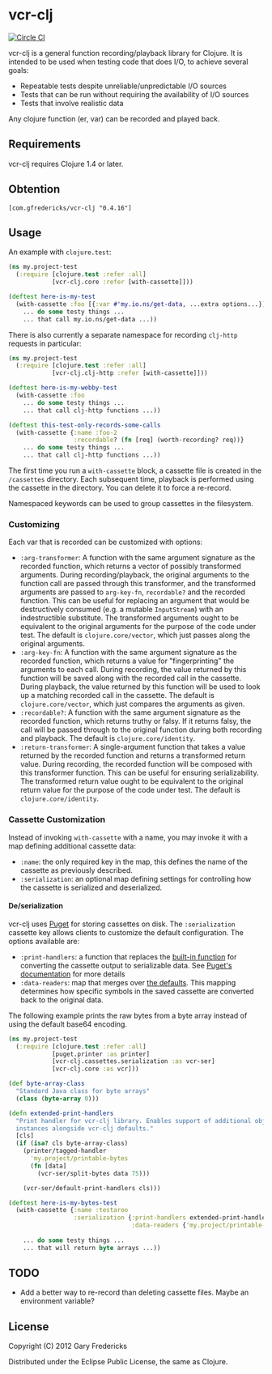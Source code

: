# vcr-clj

[![Circle CI](https://circleci.com/gh/gfredericks/vcr-clj.svg?style=svg)](https://circleci.com/gh/gfredericks/vcr-clj)

vcr-clj is a general function recording/playback library for Clojure. It is
intended to be used when testing code that does I/O, to achieve several goals:

- Repeatable tests despite unreliable/unpredictable I/O sources
- Tests that can be run without requiring the availability of I/O sources
- Tests that involve realistic data

Any clojure function (er, var) can be recorded and played back.

## Requirements

vcr-clj requires Clojure 1.4 or later.

## Obtention

`[com.gfredericks/vcr-clj "0.4.16"]`

## Usage

An example with `clojure.test`:

``` clojure
(ns my.project-test
  (:require [clojure.test :refer :all]
            [vcr-clj.core :refer [with-cassette]]))

(deftest here-is-my-test
  (with-cassette :foo [{:var #'my.io.ns/get-data, ...extra options...}]
    ... do some testy things ...
    ... that call my.io.ns/get-data ...))

```

There is also currently a separate namespace for recording `clj-http` requests
in particular:

``` clojure
(ns my.project-test
  (:require [clojure.test :refer :all]
            [vcr-clj.clj-http :refer [with-cassette]]))

(deftest here-is-my-webby-test
  (with-cassette :foo
    ... do some testy things ...
    ... that call clj-http functions ...))

(deftest this-test-only-records-some-calls
  (with-cassette {:name :foo-2
                  :recordable? (fn [req] (worth-recording? req))}
    ... do some testy things ...
    ... that call clj-http functions ...))

```

The first time you run a `with-cassette` block, a cassette file is
created in the `/cassettes` directory. Each subsequent time, playback
is performed using the cassette in the directory. You can delete it to
force a re-record.

Namespaced keywords can be used to group cassettes in the filesystem.

### Customizing

Each var that is recorded can be customized with options:

- `:arg-transformer`: A function with the same argument signature as the
  recorded function, which returns a vector of possibly transformed arguments.
  During recording/playback, the original arguments to the function call are
  passed through this transformer, and the transformed arguments are passed to
  `arg-key-fn`, `recordable?` and the recorded function. This can be useful for
  replacing an argument that would be destructively consumed (e.g. a mutable
  `InputStream`) with an indestructible substitute. The transformed arguments
  ought to be equivalent to the original arguments for the purpose of the code
  under test.  The default is `clojure.core/vector`, which just passes along
  the original arguments.
- `:arg-key-fn`: A function with the same argument signature as the recorded
  function, which returns a value for "fingerprinting" the arguments to each
  call. During recording, the value returned by this function will be saved
  along with the recorded call in the cassette. During playback, the value
  returned by this function will be used to look up a matching recorded call in
  the cassette.  The default is `clojure.core/vector`, which just compares the
  arguments as given.
- `:recordable?`: A function with the same argument signature as the recorded
  function, which returns truthy or falsy. If it returns falsy, the call will
  be passed through to the original function during both recording and
  playback. The default is `clojure.core/identity`.
- `:return-transformer`: A single-argument function that takes a value returned
  by the recorded function and returns a transformed return value. During
  recording, the recorded function will be composed with this transformer
  function. This can be useful for ensuring serializability. The transformed
  return value ought to be equivalent to the original return value for the
  purpose of the code under test. The default is `clojure.core/identity`.

### Cassette Customization

Instead of invoking `with-cassette` with a name, you may invoke it with a map
defining additional cassette data:

- `:name`: the only required key in the map, this defines the name of the
cassette as previously described.
- `:serialization`: an optional map defining settings for controlling how
the cassette is serialized and deserialized.

#### De/serialization

vcr-clj uses [Puget](https://github.com/greglook/puget) for storing cassettes
on disk. The `:serialization` cassette key allows clients to customize the
default configuration. The options available are:

- `:print-handlers`: a function that replaces the
[built-in function](https://github.com/gfredericks/vcr-clj/blob/e8efe21de72e001e846aacd241f8ae2aaacb4f55/src/vcr_clj/cassettes/serialization.clj#L101)
for converting the cassette output to serializable data. See
[Puget's documentation](https://github.com/greglook/puget#type-extensions) for
more details
- `:data-readers`: map that merges over
[the defaults](https://github.com/gfredericks/vcr-clj/blob/e8efe21de72e001e846aacd241f8ae2aaacb4f55/src/vcr_clj/cassettes/serialization.clj#L96).
This mapping determines how specific symbols in the saved cassette are
converted back to the original data.

The following example prints the raw bytes from a byte array instead of
using the default base64 encoding.

``` clojure
(ns my.project-test
  (:require [clojure.test :refer :all]
            [puget.printer :as printer]
            [vcr-clj.cassettes.serialization :as vcr-ser]
            [vcr-clj.core :as vcr]))

(def byte-array-class
  "Standard Java class for byte arrays"
  (class (byte-array 0)))

(defn extended-print-handlers
  "Print handler for vcr-clj library. Enables support of additional object
  instances alongside vcr-clj defaults."
  [cls]
  (if (isa? cls byte-array-class)
    (printer/tagged-handler
      'my.project/printable-bytes
      (fn [data]
        (vcr-ser/split-bytes data 75)))

    (vcr-ser/default-print-handlers cls)))

(deftest here-is-my-bytes-test
  (with-cassette {:name :testaroo
                  :serialization {:print-handlers extended-print-handlers
                                  :data-readers {'my.project/printable-bytes (comp (fn [string] (.getBytes string))
                                                                                   vcr-ser/maybe-join)}}}
    ... do some testy things ...
    ... that will return byte arrays ...))
```

## TODO

* Add a better way to re-record than deleting cassette files.
  Maybe an environment variable?

## License

Copyright (C) 2012 Gary Fredericks

Distributed under the Eclipse Public License, the same as Clojure.
